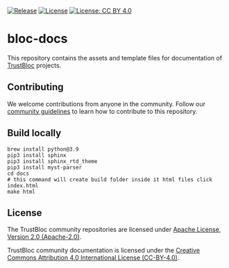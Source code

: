 [![Release](https://img.shields.io/github/release/trustbloc/bloc-docs.svg?style=flat-square)](https://github.com/trustbloc/bloc-docs/releases/latest)
[![License](https://img.shields.io/badge/License-Apache%202.0-blue.svg)](https://raw.githubusercontent.com/trustbloc/bloc-docs/master/LICENSE-APACHE2)
[![License: CC BY 4.0](https://img.shields.io/badge/License-CC%20BY%204.0-lightgrey.svg)](https://raw.githubusercontent.com/trustbloc/bloc-docs/master/LICENSE)

# bloc-docs

This repository contains the assets and template files for documentation of [TrustBloc](https://github.com/trustbloc) projects.

## Contributing

We welcome contributions from anyone in the community. Follow our [community guidelines](https://github.com/trustbloc/community/blob/master/CONTRIBUTING.md) to learn how to contribute to this repository.

## Build locally
```
brew install python@3.9
pip3 install sphinx
pip3 install sphinx_rtd_theme
pip3 install myst-parser
cd docs
# this command will create build folder inside it html files click index.html
make html

```

## License
The TrustBloc community repositories are licensed under [Apache License, Version 2.0 (Apache-2.0)](LICENSE-APACHE2).

TrustBloc community documentation is licensed under the [Creative Commons Attribution 4.0 International License (CC-BY-4.0)](LICENSE).
